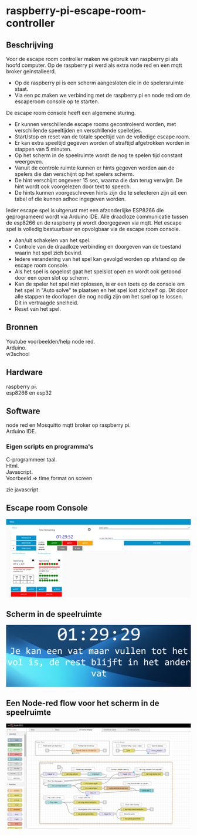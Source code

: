 # raspberry-pi-escape-room-controller
## Beschrijving
Voor de escape room controller maken we gebruik van raspberry pi als hoofd computer.
Op de raspberry pi werd als extra node red en een mqtt broker geinstalleerd.
  - Op de raspberry pi is een scherm aangesloten die in de spelersruimte staat.
  - Via een pc maken we verbinding met de raspberry pi en node red om de escaperoom console op te starten.

De escape room console heeft een algemene sturing.
  - Er kunnen verschillende escape rooms gecontroleerd worden, met verschillende speeltijden en verschillende spelletjes.
  - Start/stop en reset van de totale speeltijd van de volledige escape room.
  - Er kan extra speeltijd gegeven worden of straftijd afgetrokken worden in stappen van 5 minuten.
  - Op het scherm in de speelruimte wordt de nog te spelen tijd constant weergeven.
  - Vanuit de controle ruimte kunnen er hints gegeven worden aan de spelers die dan verschijnt op het spelers scherm.
  - De hint verschijnt ongeveer 15 sec, waarna die dan terug verwijnt. De hint wordt ook voorgelezen door text to speech.
  - De hints kunnen voorgeschreven hints zijn die te selecteren zijn uit een tabel of die kunnen adhoc ingegeven worden.

Ieder escape spel is uitgerust met een afzonderlijke ESP8266 die geprogrameerd wordt via Arduino IDE.
Alle draadloze communicatie tussen de esp8266 en de raspberry pi wordt doorgegeven via mqtt.
Het escape spel is volledig bestuurbaar en opvolgbaar via de escape room console.
  - Aan/uit schakelen van het spel.
  - Controle van de draadloze verbinding en doorgeven van de toestand waarin het spel zich bevind.
  - Iedere verandering van het spel kan gevolgd worden op afstand op de escape room console.
  - Als het spel is opgelost gaat het spelslot open en wordt ook getoond door een open slot op scherm.
  - Kan de speler het spel niet oplossen, is er een toets op de console om het spel in "Auto solve" te plaatsen en het spel lost zichzelf op. Dit door alle stappen te doorlopen die nog nodig zijn om het spel op te lossen. Dit in vertraagde snelheid.
  - Reset van het spel.
  


## Bronnen
Youtube voorbeelden/help node red.<br>
Arduino.<br>
w3school

## Hardware
raspberry pi.<br> 
esp8266 en esp32

## Software
node red en Mosquitto mqtt broker op raspberry pi.<br>
Arduino IDE.<br>


### Eigen scripts en programma's
C-programmeer taal.<br>
Html.<br>
Javascript.<br>
Voorbeeld => time format on screen

zie javascript
 

## Escape room Console
![dit is een afbeelding uit onze image map](images/console.jpg)
## Scherm in de speelruimte
![dit is een afbeelding uit onze image map](images/escaperoom.jpg)
## Een Node-red flow voor het scherm in de speelruimte
![dit is een afbeelding uit onze image map](images/nodered_flow.jpg)

